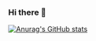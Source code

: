 ### Hi there 👋

[![Anurag's GitHub stats](https://github-readme-stats.vercel.app/api?username=marko-ctrl)](https://github.com/anuraghazra/github-readme-stats&theme=yeblu)
<!--
**MarKo-ctrl/MarKo-ctrl** is a ✨ _special_ ✨ repository because its `README.md` (this file) appears on your GitHub profile.

Here are some ideas to get you started:

- 🔭 I’m currently working on ...
- 🌱 I’m currently learning ...
- 👯 I’m looking to collaborate on ...
- 🤔 I’m looking for help with ...
- 💬 Ask me about ...
- 📫 How to reach me: ...
- 😄 Pronouns: ...
- ⚡ Fun fact: ...
-->
